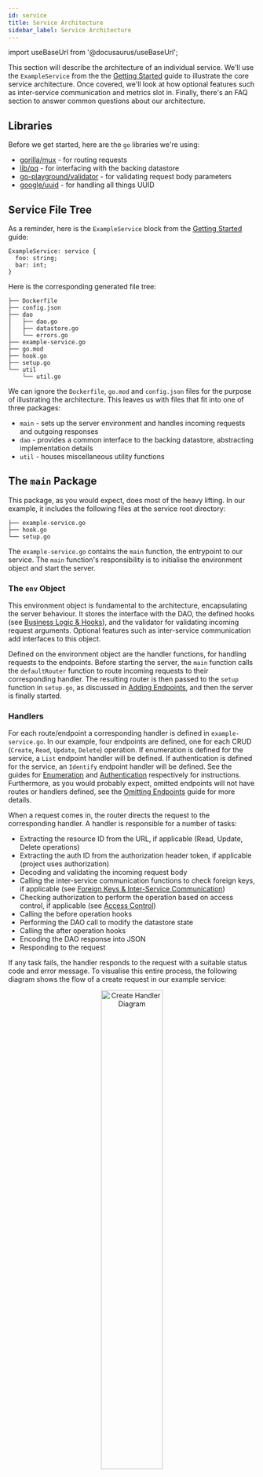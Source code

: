 ```yaml
---
id: service
title: Service Architecture
sidebar_label: Service Architecture
---
```

import useBaseUrl from '@docusaurus/useBaseUrl';

This section will describe the architecture of an individual service.
We'll use the `ExampleService` from the the [Getting Started](../getting-started.md) guide to illustrate the core service architecture.
Once covered, we'll look at how optional features such as inter-service communication and metrics slot in.
Finally, there's an FAQ section to answer common questions about our architecture. 

## Libraries
Before we get started, here are the `go` libraries we're using:

- [gorilla/mux](https://github.com/gorilla/mux) - for routing requests
- [lib/pq](https://github.com/lib/pq) - for interfacing with the backing datastore
- [go-playground/validator](https://github.com/go-playground/validator) - for validating request body parameters
- [google/uuid](https://github.com/google/uuid) - for handling all things UUID

## Service File Tree
As a reminder, here is the `ExampleService` block from the [Getting Started](../getting-started.md) guide:

```templefile
ExampleService: service {
  foo: string;
  bar: int;
}
```

Here is the corresponding generated file tree:
```
├── Dockerfile
├── config.json
├── dao
│   ├── dao.go
│   ├── datastore.go
│   └── errors.go
├── example-service.go
├── go.mod
├── hook.go
├── setup.go
└── util
    └── util.go
```

We can ignore the `Dockerfile`, `go.mod` and `config.json` files for the purpose of illustrating the architecture.
This leaves us with files that fit into one of three packages:

 - `main` - sets up the server environment and handles incoming requests and outgoing responses
 - `dao` - provides a common interface to the backing datastore, abstracting implementation details
 - `util` - houses miscellaneous utility functions

## The `main` Package
This package, as you would expect, does most of the heavy lifting. In our example, it includes the following files at the service root directory:
```
├── example-service.go
├── hook.go
└── setup.go
```

The `example-service.go` contains the `main` function, the entrypoint to our service.
The `main` function's responsibility is to initialise the environment object and start the server.

### The `env` Object
This environment object is fundamental to the architecture, encapsulating the server behaviour.
It stores the interface with the DAO, the defined hooks (see [Business Logic & Hooks](../guide/hooks.md)), and the validator for validating incoming request arguments.
Optional features such as inter-service communication add interfaces to this object.

Defined on the environment object are the handler functions, for handling requests to the endpoints.
Before starting the server, the `main` function calls the `defaultRouter` function to route incoming requests to their corresponding handler.
The resulting router is then passed to the `setup` function in `setup.go`, as discussed in [Adding Endpoints](../guide/adding-endpoints.md), and then the server is finally started.

### Handlers
For each route/endpoint a corresponding handler is defined in `example-service.go`.
In our example, four endpoints are defined, one for each CRUD (`Create`, `Read`, `Update`, `Delete`) operation.
If enumeration is defined for the service, a `List` endpoint handler will be defined.
If authentication is defined for the service, an `Identify` endpoint handler will be defined.
See the guides for [Enumeration](../guide/enumeration.md) and [Authentication](../guide/authentication.md) respectively for instructions.
Furthermore, as you would probably expect, omitted endpoints will not have routes or handlers defined, see the [Omitting Endpoints](../guide/omitting-endpoints.md) guide for more details.

When a request comes in, the router directs the request to the corresponding handler. A handler is responsible for a number of tasks:
- Extracting the resource ID from the URL, if applicable (Read, Update, Delete operations)
- Extracting the auth ID from the authorization header token, if applicable (project uses authorization)
- Decoding and validating the incoming request body
- Calling the inter-service communication functions to check foreign keys, if applicable (see [Foreign Keys & Inter-Service Communication](../guide/foreign-keys.md))
- Checking authorization to perform the operation based on access control, if applicable (see [Access Control](../guide/access-control.md))
- Calling the before operation hooks
- Performing the DAO call to modify the datastore state
- Calling the after operation hooks
- Encoding the DAO response into JSON
- Responding to the request

If any task fails, the handler responds to the request with a suitable status code and error message.
To visualise this entire process, the following diagram shows the flow of a create request in our example service:

<p align="center">
<img alt="Create Handler Diagram" src={useBaseUrl('img/create-handler.png')} width="50%"/>
</p>

Though note that hooks have the ability to respond to the request themselves, as discussed in [Business Logic & Hooks](../guide/hooks.md).

## The `dao` Package
The DAO is responsible for changing the state of the backing datastore, following the principles of the [Data Access Object](https://en.wikipedia.org/wiki/Data_access_object) pattern.
It abstracts the implementation details, namely by being responsible for initialising and maintaining the datastore connection, and provides an interface for package users.
By default a DAO interface function is defined for each corresponding operation handler, declared in the `BaseDatastore` interface in `dao.go`.
However additional DAO functions can be added by modifying the `datastore` interface in `datastore.go`, see [Adding DAO Functions](../guide/adding-dao-functions.md) for instructions.

## Inter-Service Communication
If the service includes foreign key attributes, additional files are generated to facilitate inter-service communication.
For example, let us add a foreign key to our example service:

```templefile
ExampleService: service {
  foo: string;
  bar: int;
  another: AnotherExampleService;
}

AnotherExampleService: service {
  baz: bool;
}
```

Which will add the following to our service file tree:
```
└── comm
    └── handler.go
```

This, has you might have guessed, makes up the `comm` package, which provides an interface for making requests to other services. 
It is only created if foreign keys are defined for the service, see [Foreign Keys & Inter-Service Communication](../guide/foreign-keys.md).
The functions generated take a UUID as an argument, make a request to the target service, and return a boolean to the function caller depending on if a resource for that UUID exists.

In the future we anticipate providing a similar mechanism to that in the `dao` to allow you the user to extend the `Comm` interface found in `handler.go`. In the meantime these calls can be added to hooks.

## Metrics
If the project has metrics defined for it, additional files are generated to facilitate them.
For example, let us add metrics to our example service:

```templefile
ExampleProject: project {
  #language(go);
  #database(postgres);
  #provider(dockerCompose);
  #metrics(prometheus);
}

ExampleService: service {
  foo: string;
  bar: int;
  another: AnotherExampleService;
}

AnotherExampleService: service {
  baz: bool;
}
```

Which will add the following to our service file tree
```
└── metric
    └── metric.go
```

Which predictably makes up the `metric` package.
This simply provides predefined metric variables ready for invoking metric calls in the handlers, see [Metrics](../guide/metrics.md) for more details.

## FAQ

### Why didn't you use ORM (Object-Relation Mapping)?
We have a few reasons for this:
- They abstract most of the database code meaning it can be hard to implement certain queries
- They can be a bottleneck, by building our own database layer we can keep it simple and make future extensions easier
- Some languages don't have a good ORM solution
- It's yet another dependency, one you the developer may not want
